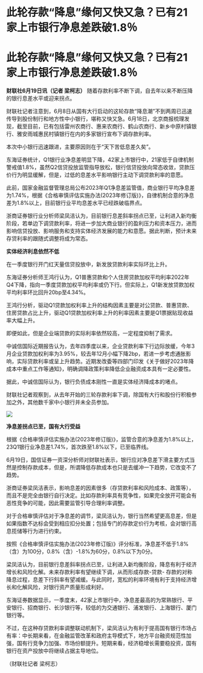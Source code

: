 # 此轮存款“降息”缘何又快又急？已有21家上市银行净息差跌破1.8％

# 此轮存款“降息”缘何又快又急？已有21家上市银行净息差跌破1.8％

**财联社6月19日讯（记者 梁柯志）** 随着存款利率不断下调，自去年以来不断压降的银行息差水平或迎来拐点。

财联社记者注意到，6月8日从国有大行启动的这轮存款“降息潮”不到两周已迅速传导到股份制行和地方性中小银行，堪称又快又急。6月18日，北京商报梳理发现，截至目前，已有包括雷州农商行、惠来农商行、鹤山农商行、新乡中原村镇银行、雅安雨城惠民村镇银行在内的多家银行宣布下调存款利率。

本次中小银行迅速跟进，主要原因则在于“天下苦低息差久矣”。

东海证券统计，Q1银行业净息差明显下降，42家上市银行中，21家低于自律机制警戒值1.8%，虽然Q2信贷投放监管指导放松，银行信贷投放向常态收敛，贷款压价行为明显缓解，但是，过低的息差水平影响银行主动下调贷款利率的意愿。

此前，国家金融监督管理总局公布2023年Q1净息差监管值，商业银行平均净息差为1.74%，根据《合格审慎评估实施办法(2023年修订版)》，自律机制合意的净息差为1.8%以上，目前银行业平均息差水平已经跌破临界点。

浙商证券银行业分析师梁凤洁认为，目前银行息差斜率拐点已至，让利进入新均衡阶段，若单边下调贷款利率，将进一步加大商业银行的盈利压力和资本压力，进而影响信贷投放、影响服务和支持实体经济发展的能力和意愿。据此判断，预计未来存贷利率的跟随式调整将成为常态。

**实体经济利息依然不低**

在一季度银行开门红天量信贷投放中，新发放贷款利率实际环比上升。

东海证券分析师王鸿行认为，Q1普惠贷款和个人住房贷款加权平均利率2022年Q4下降，指向一季度贷款加权平均利率或仍下行。但实际上，Q1新发放贷款加权平均利率环比回升20bp至4.34%。

王鸿行分析，驱动Q1贷款加权利率上升的结构因素主要是对公贷款、普惠贷款、住房贷款占比上升，驱动Q1贷款加权利率上升的利率因素主要是Q1票据贴现收益率大幅上升。

即便如此，但是企业端贷款的实际利率依然较高，一定程度抑制了需求。

中诚信国际近期报告认为，去年四季度以来，企业贷款利率下行边际放缓，今年3月企业贷款加权利率为3.95%，较去年12月小幅下降2bp，若进一步考虑通胀影响，实际贷款利率或呈上升趋势。近期发改委等四部门印发《关于做好2023年降成本中重点工作等通知》，明确调降政策利率降低企业融资成本具有一定必要性。

据此，中诚信国际认为，银行负债成本刚性一直是实体经济降成本的堵点。

财联社记者观察到，从去年开始的三轮存款利率下调，除国有大行和股份行积极参加之外，其他数千家中小银行并未全员参加。

![](https://inews.gtimg.com/om_bt/OPbJH6h80hr5HJu8aEL1SwbQmvD5dv2UC3yBlFO8I4JzsAA/1000)

**净息差拐点已至，国有大行受益**

根据《合格审慎评估实施办法(2023年修订版)》，监管合意的净息差为1.8%以上，23Q1银行业净息差1.74%，首次跌至1.8%以下，已至临界线。

6月19日，国信证券一资深分析师对财联社表示，银行应对净息差下滑主要方式当然是控制存款成本，但是，所谓降低存款成本也只是去缓冲一下趋势，它改变不了趋势。

浙商证券梁凤洁表示，影响息差的因素很多（存贷款利率和风险成本、政策等），而且不是完全由银行自行决定。比如存款利率具有竞争性，如果完全放开可能会有恶性竞争的可能，因此需要监管引导合理利率调整。

对于合格审慎评估对于净息差的调节，梁凤洁认为，银行当然希望更高息差，但是如果指数不达标会受到相应扣分处置；包括专门的存款定价行为考核，会对银行高息揽储等行为进行约束。

按照《合格审慎评估实施办法(2023年修订版)》评分标准，净息差不低于1.8%（含）为100分，0.8%（含）-1.8%为60分，0.8%以下为0分。

梁凤洁认为，目前银行息差斜率拐点已至，让利进入新均衡阶段，降息有利于经济增长和风险化解。未来存款利率有望继续下调，从而形成存款-贷款-
存款的对称降息过程，息差下行斜率有望减缓。与此同时，宽松的利率环境有利于支持经济增长和化解风险，对银行资产质量形成利好。

东海证券数据显示，一季度末，42家上市银行中，净息差最高的为常熟银行、平安银行、招商银行、长沙银行等，较低的为交通银行、浦发银行、上海银行、厦门银行等。

不过，在这种存贷款利率调整联动机制下，梁凤洁认为有利于提高国有银行市场占有率：中长期来看，在金融监管改革和政府主导模式下，地方平台融资规范性加强，国有行竞争力加强、市场份额提升。短期来看，经济稳增长需要稳投资，国有银行在资产投放中将继续占据主导地位。

（财联社记者 梁柯志）

